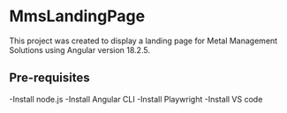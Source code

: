 # MmsLandingPage

This project was created to display a landing page for Metal Management Solutions using Angular version 18.2.5.

## Pre-requisites

-Install node.js
-Install Angular CLI
-Install Playwright
-Install VS code

